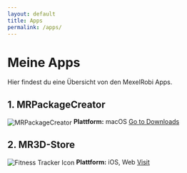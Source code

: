 ```yaml
---
layout: default
title: Apps
permalink: /apps/
---
```


# Meine Apps

Hier findest du eine Übersicht von den MexelRobi Apps.

## 1. MRPackageCreator
<img src="" alt="MRPackageCreator" style="vertical-align: middle;">
<b>Plattform:</b> macOS
<a href="mexelrobi.github.io/MRPackageCreator" class="get-button">Go to Downloads</a>  


## 2. MR3D-Store
<img src="" alt="Fitness Tracker Icon" style="vertical-align: middle;">
<b>Plattform:</b> iOS, Web
<a href="mexelrobi.github.io/MR3D-Store" class="get-button">Visit</a>  


